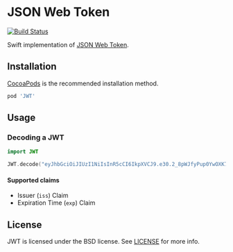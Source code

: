 # JSON Web Token

[![Build Status](http://img.shields.io/travis/kylef/JWT.swift/master.svg?style=flat)](https://travis-ci.org/kylef/JWT.swift)

Swift implementation of [JSON Web Token](https://tools.ietf.org/html/draft-ietf-oauth-json-web-token-32).

## Installation

[CocoaPods](http://cocoapods.org/) is the recommended installation method.

```ruby
pod 'JWT'
```

## Usage

### Decoding a JWT

```swift
import JWT

JWT.decode("eyJhbGciOiJIUzI1NiIsInR5cCI6IkpXVCJ9.e30.2_8pWJfyPup0YwOXK7g9Dn0cF1E3pdn299t4hSeJy5w")
```

#### Supported claims

- Issuer (`iss`) Claim
- Expiration Time (`exp`) Claim

## License

JWT is licensed under the BSD license. See [LICENSE](LICENSE) for more info.

